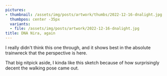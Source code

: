 ```yaml
---
pictures:
- thumbnail: /assets/img/posts/artwork/thumbs/2022-12-16-dnalight.jpg
  thumbpos: center -35px
  variants:
  - file: /assets/img/posts/artwork/2022-12-16-dnalight.jpg
title: DNA Nira, again
---
```

I really didn't think this one through, and it shows best in the absolute trainwreck that the perspective is here.

That big nitpick aside, I kinda like this sketch because of how surprisingly decent the walking pose came out.
